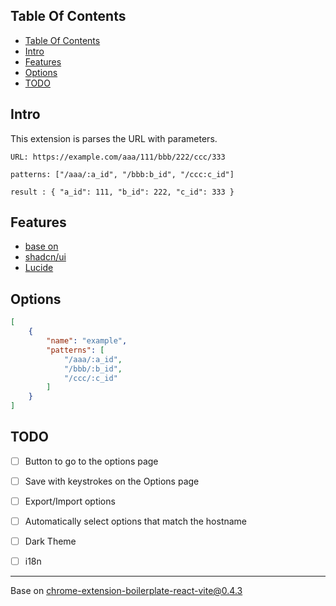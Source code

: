 ## Table Of Contents
- [Table Of Contents](#table-of-contents)
- [Intro](#intro)
- [Features](#features)
- [Options](#options)
- [TODO](#todo)


## Intro
This extension is parses the URL with parameters.


```
URL: https://example.com/aaa/111/bbb/222/ccc/333

patterns: ["/aaa/:a_id", "/bbb:b_id", "/ccc:c_id"]

result : { "a_id": 111, "b_id": 222, "c_id": 333 }
```

## Features
- [base on](https://github.com/Jonghakseo/chrome-extension-boilerplate-react-vite/tree/0.4.3?tab=readme-ov-file#features)
- [shadcn/ui](https://ui.shadcn.com/)
- [Lucide](https://lucide.dev/)

## Options
```json
[
    {
        "name": "example",
        "patterns": [
            "/aaa/:a_id",
            "/bbb/:b_id",
            "/ccc/:c_id"
        ]
    }
]
```

## TODO
- [ ] Button to go to the options page
- [ ] Save with keystrokes on the Options page
- [ ] Export/Import options
- [ ] Automatically select options that match the hostname
- [ ] Dark Theme
- [ ] i18n



---

Base on [chrome-extension-boilerplate-react-vite@0.4.3](https://github.com/Jonghakseo/chrome-extension-boilerplate-react-vite/tree/0.4.3)
